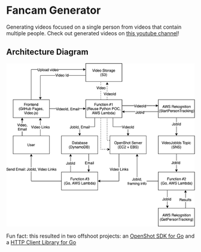 # Fancam Generator
Generating videos focused on a single person from videos that contain multiple people. Check out generated videos on [this youtube channel](https://www.youtube.com/channel/UCbk65m7iJXRcmoVC8NgNkEg)!

## Architecture Diagram

![Diagram](https://raw.githubusercontent.com/Bimde/FancamGenerator/master/diagrams/fancam-generator.png)

Fun fact: this resulted in two offshoot projects: an [OpenShot SDK for Go](https://github.com/Bimde/openshot-sdk-go/) and a [HTTP Client Library for Go](https://github.com/Bimde/httputils)
